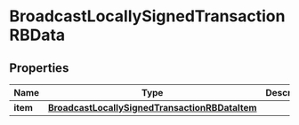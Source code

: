 

# BroadcastLocallySignedTransactionRBData


## Properties

Name | Type | Description | Notes
------------ | ------------- | ------------- | -------------
**item** | [**BroadcastLocallySignedTransactionRBDataItem**](BroadcastLocallySignedTransactionRBDataItem.md) |  | 



